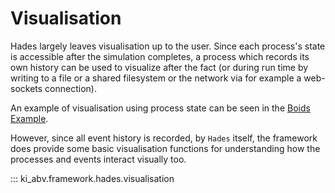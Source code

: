 # Visualisation

Hades largely leaves visualisation up to the user. Since each process's state is accessible after the simulation completes, a process which records its
own history can be used to visualize after the fact (or during run time by writing to a file or a shared filesystem or the network via for example a web-sockets connection).

An example of visualisation using process state can be seen in the [Boids Example](./examples/boids.md).

However, since all event history is recorded, by `Hades` itself, the framework does provide some basic visualisation functions for understanding how the processes and events interact
visually too. 

::: ki_abv.framework.hades.visualisation


